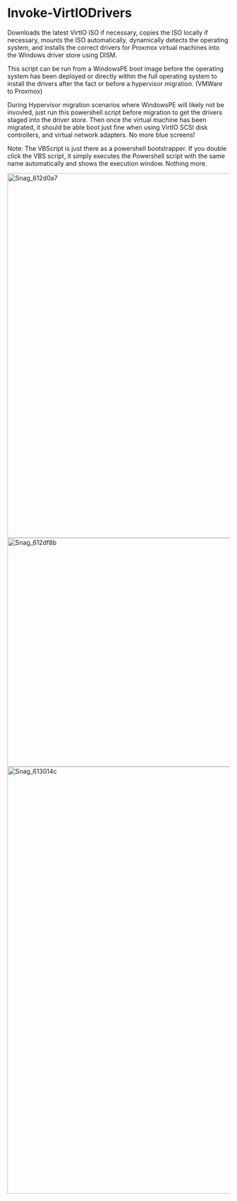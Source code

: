 # Invoke-VirtIODrivers
Downloads the latest VirtIO ISO if necessary, copies the ISO locally if necessary, mounts the ISO automatically, dynamically detects the operating system, and installs the correct drivers for Proxmox virtual machines into the Windows driver store using DISM.

This script can be run from a WindowsPE boot image before the operating system has been deployed or directly within the full operating system to install the drivers after the fact or before a hypervisor migration. (VMWare to Proxmox)

During Hypervisor migration scenarios where WindowsPE will likely not be invovled, just run this powershell script before migration to get the drivers staged into the driver store. Then once the virtual machine has been migrated, it should be able boot just fine when using VirtIO SCSI disk controllers, and virtual network adapters. No more blue screens!

Note: The VBScript is just there as a powershell bootstrapper. If you double click the VBS script, it simply executes the Powershell script with the same name automatically and shows the execution window. Nothing more.

<img width="827" alt="Snag_612d0a7" src="https://github.com/user-attachments/assets/94b2a150-3b33-4220-ae22-69dff1954ee7" />
<img width="519" alt="Snag_612df8b" src="https://github.com/user-attachments/assets/e8039cfb-63fe-4761-b3ee-1fddadb28370" />
<img width="969" alt="Snag_613014c" src="https://github.com/user-attachments/assets/073dc480-ae2b-4c39-add5-1448ba425616" />
